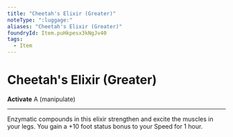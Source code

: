 ```yaml
---
title: "Cheetah's Elixir (Greater)"
noteType: ":luggage:"
aliases: "Cheetah's Elixir (Greater)"
foundryId: Item.puHkpesx3kNgJv40
tags:
  - Item
---
```


# Cheetah's Elixir (Greater)

**Activate** A (manipulate)

* * *

Enzymatic compounds in this elixir strengthen and excite the muscles in your legs. You gain a +10 foot status bonus to your Speed for 1 hour.


